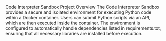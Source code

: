 Code Interpreter Sandbox
Project Overview
The Code Interpreter Sandbox provides a secure and isolated environment for executing Python code within a Docker container. Users can submit Python scripts via an API, which are then executed inside the container. The environment is configured to automatically handle dependencies listed in requirements.txt, ensuring that all necessary libraries are installed before execution.
